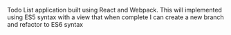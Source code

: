 Todo List application built using React and Webpack.
This will implemented using ES5 syntax with a view that when complete I can create
a new branch and refactor to ES6 syntax